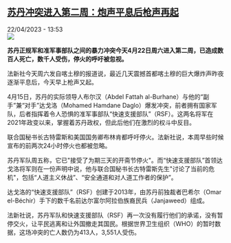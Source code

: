 <!--1682165703000-->
[苏丹冲突进入第二周：炮声平息后枪声再起](https://www.rfi.fr/cn/%E5%9B%BD%E9%99%85/20230422-%E8%8B%8F%E4%B8%B9%E5%86%B2%E7%AA%81%E8%BF%9B%E5%85%A5%E7%AC%AC%E4%BA%8C%E5%91%A8-%E7%82%AE%E5%A3%B0%E5%B9%B3%E6%81%AF%E5%90%8E%E6%9E%AA%E5%A3%B0%E5%86%8D%E8%B5%B7)
------

<div>22/04/2023 - 13:53</div><img src="https://s.rfi.fr/media/display/de561bd6-e103-11ed-a054-005056a90284/w:1280/p:16x9/Khartoum22042023.JPG"><p><strong>苏丹正规军和准军事部队之间的暴力冲突今天4月22日周六进入第二周，已造成数百人死亡，数千人受伤，停火的呼吁被忽视。                    </strong></p><div><p><span><span><span><span><span><span>法新社今天周六发自喀土穆的报道说，最近几天震撼首都喀土穆的巨大爆炸声昨夜逐渐平息后，今天早上枪声又起。</span></span></span></span></span></span></p><p><span><span><span><span><span><span>4月15日，苏丹的实际领导人布尔汉（Abdel Fattah al-Burhane）与他的“副手”兼“对手”达戈洛（Mohamed Hamdane Daglo）爆发冲突，前者拥有国家军队，后者指挥着令人恐惧的准军事部队“快速支援部队”（RSF）。这两名将军在2021年政变以来，掌握着苏丹政权，但此后他们在激烈的权斗中反目。</span></span></span></span></span></span></p><p><span><span><span><span><span><span>联合国秘书长古特雷斯和美国国务卿布林肯都呼吁停火。法新社说，本周早些时候宣布的前两次24小时停火也都被忽略。</span></span></span></span></span></span></p><p><span><span><span><span><span><span>苏丹军队周五称，它已"接受了为期三天的开斋节停火"。而“快速支援部队”首领达戈洛将军则在一份声明中说，他与联合国秘书长古特雷斯先生"讨论了当前的危机"，包括“人道主义休战”、“安全通道和对人道工作者的保护”。</span></span></span></span></span></span></p><p><span><span><span><span><span><span>达戈洛的“快速支援部队”（RSF）创建于2013年，由苏丹前独裁者巴希尔（Omar el-Béchir）手下的数千名前达尔富尔阿拉伯族裔民兵（Janjaweed）组成。</span></span></span></span></span></span></p><p><span><span><span><span><span><span>法新社说，苏丹军队和快速支援部队（RSF）再一次没有履行他们的承诺，没有暂停交火，让平民逃离和让外国撤走其国民。根据世界卫生组织（WHO）的暂时数据，这场冲突的亡人数仍为413人，3,551人受伤。</span></span></span></span></span></span></p><div data-selfpromo-newsletter></div><div data-selfpromo-app></div></div>
